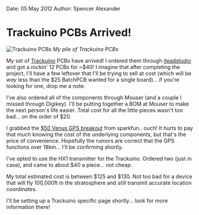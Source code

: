 Date: 05 May 2012
Author: Spencer Alexander

# Trackuino PCBs Arrived!

![Trackuino PCBs](/attachments/trackuino-pcb.jpg)
*My pile of Trackuino PCBs*

My set of [Trackuino](/resources/electronics/trackuino) PCBs have arrived! I ordered them through [iteadstudio](http://iteadstudio.com/store/index.php?main_page=index&cPath=19) and got a rockin' 12 PCBs for ~$40! I imagine that after completing the project, I'll have a few leftover that I'll be trying to sell at cost (which will be *way* less than the $25 BatchPCB wanted for a single board)... if you're looking for one, drop me a note.

<!-- ~~fold~~ -->

I've also ordered all of the components through Mouser (and a couple I missed through Digikey). I'll be putting together a BOM at Mouser to make the next person's life easier. Total cost for all the little pieces wasn't too bad... on the order of $20.

I grabbed the [$50 Venus GPS breakout](http://www.sparkfun.com/products/11058) from sparkfun.. ouch! It hurts to pay that much knowing the cost of the underlying components, but that's the price of convenience. Hopefully the rumors are correct that the GPS functions over 18km... I'll be confirming shortly.

I've opted to use the HX1 transmitter for the Trackuino. Ordered two (just in case), and came to about $40 a piece... not cheap.

My total estimated cost is between $125 and $130. Not too bad for a device that will fly 100,000ft in the stratosphere and still transmit accurate location coordinates.

I'll be setting up a Trackuino specific page shortly... look for more information there!

